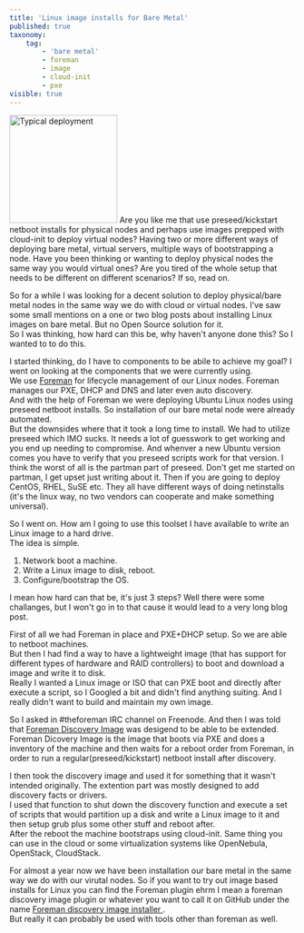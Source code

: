 ```yaml
---
title: 'Linux image installs for Bare Metal'
published: true
taxonomy:
    tag:
        - 'bare metal'
        - foreman
        - image
        - cloud-init
        - pxe
visible: true
---
```


<img src="https://media.giphy.com/media/xsATxBQfeKHCg/giphy.gif" alt="Typical deployment" style="width: 190px;"/>
Are you like me that use preseed/kickstart netboot installs for physical nodes and perhaps use images prepped with cloud-init to deploy virtual nodes?  
Having two or more different ways of deploying bare metal, virtual servers, multiple ways of bootstrapping a node.  
Have you been thinking or wanting to deploy physical nodes the same way you would virtual ones? Are you tired of the whole setup that needs to be different on different scenarios?  
If so, read on.

So for a while I was looking for a decent solution to deploy physical/bare metal nodes in the same way we do with cloud or virtual nodes. I've saw some small mentions on a one or two blog posts about installing Linux images on bare metal. But no Open Source solution for it.  
So I was thinking, how hard can this be, why haven't anyone done this? So I wanted to to do this.

I started thinking, do I have to components to be abile to achieve my goal? I went on looking at the components that we were currently using.  
We use [Foreman](https://theforeman.org) for lifecycle management of our Linux nodes. Foreman manages our PXE, DHCP and DNS and later even auto discovery.  
And with the help of Foreman we were deploying Ubuntu Linux nodes using preseed netboot installs. So installation of our bare metal node were already automated.  
But the downsides where that it took a long time to install. We had to utilize preseed which IMO sucks. It needs a lot of guesswork to get working and you end up needing to compromise. And whenver a new Ubuntu version comes you have to verify that you preseed scripts work for that version. I think the worst of all is the partman part of preseed. Don't get me started on partman, I get upset just writing about it. Then if you are going to deploy CentOS, RHEL, SuSE etc. They all have different ways of doing netinstalls (it's the linux way, no two vendors can cooperate and make something universal).

So I went on. How am I going to use this toolset I have available to write an Linux image to a hard drive.  
The idea is simple.
1. Network boot a machine.
2. Write a Linux image to disk, reboot.
3. Configure/bootstrap the OS.

I mean how hard can that be, it's just 3 steps? Well there were some challanges, but I won't go in to that cause it would lead to a very long blog post.

First of all we had Foreman in place and PXE+DHCP setup. So we are able to netboot machines.  
But then I had find a way to have a lightweight image (that has support for different types of hardware and RAID controllers) to boot and download a image and write it to disk.  
Really I wanted a Linux image or ISO that can PXE boot and directly after execute a script, so I Googled a bit and didn't find anything suiting. And I really didn't want to build and maintain my own image.

So I asked in #theforeman IRC channel on Freenode. And then I was told that [Foreman Discovery Image](https://github.com/theforeman/foreman-discovery-image) was desigend to be able to be extended. Foreman Dicovery Image is the image that boots via PXE and does a inventory of the machine and then waits for a reboot order from Foreman, in order to run a regular(preseed/kickstart) netboot install after discovery.

I then took the discovery image and used it for something that it wasn't intended originally. The extention part was mostly designed to add discovery facts or drivers.  
I used that function to shut down the discovery function and execute a set of scripts that would partition up a disk and write a Linux image to it and then setup grub plus some other stuff and reboot after.  
After the reboot the machine bootstraps using cloud-init. Same thing you can use in the cloud or some virtualization systems like OpenNebula, OpenStack, CloudStack.

For almost a year now we have been installation our bare metal in the same way we do with our virutal nodes. So if you want to try out image based installs for Linux you can find the Foreman plugin ehrm I mean a foreman discovery image plugin or whatever you want to call it on GitHub under the name [Foreman discovery image installer
](https://github.com/deltaprojects/foreman_discovery_image_installer).  
But really it can probably be used with tools other than foreman as well.